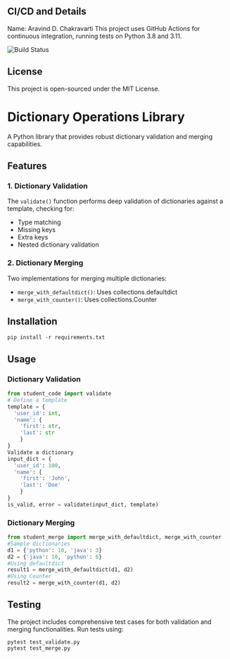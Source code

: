 ## CI/CD and Details
Name: Aravind D. Chakravarti
This project uses GitHub Actions for continuous integration, running tests on Python 3.8 and 3.11.

![Build Status](https://github.com/aravindchakravarti/EPAiV5-Session17/actions/workflows/python-app.yml/badge.svg)

## License

This project is open-sourced under the MIT License.


# Dictionary Operations Library

A Python library that provides robust dictionary validation and merging capabilities.

## Features

### 1. Dictionary Validation
The `validate()` function performs deep validation of dictionaries against a template, checking for:
- Type matching
- Missing keys
- Extra keys
- Nested dictionary validation

### 2. Dictionary Merging
Two implementations for merging multiple dictionaries:
- `merge_with_defaultdict()`: Uses collections.defaultdict
- `merge_with_counter()`: Uses collections.Counter

## Installation
```
pip install -r requirements.txt
```

## Usage

### Dictionary Validation
```python
from student_code import validate
# Define a template
template = {
  'user_id': int,
  'name': {
    'first': str,
    'last': str
    }
}
Validate a dictionary
input_dict = {
  'user_id': 100,
  'name': {
    'first': 'John',
    'last': 'Doe'
    }
}
is_valid, error = validate(input_dict, template)
```


### Dictionary Merging
```python
from student_merge import merge_with_defaultdict, merge_with_counter
#Sample dictionaries
d1 = {'python': 10, 'java': 3}
d2 = {'java': 10, 'python': 6}
#Using defaultdict
result1 = merge_with_defaultdict(d1, d2)
#Using Counter
result2 = merge_with_counter(d1, d2)
```

## Testing

The project includes comprehensive test cases for both validation and merging functionalities. Run tests using:
```
pytest test_validate.py
pytest test_merge.py
```
